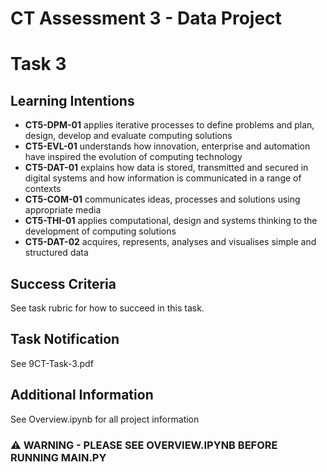 # CT Assessment 3 - Data Project


# Task 3

## Learning Intentions

* **CT5-DPM-01** applies iterative processes to define problems and plan, design, develop and evaluate computing solutions
* **CT5-EVL-01** understands how innovation, enterprise and automation have inspired the evolution of computing technology
* **CT5-DAT-01** explains how data is stored, transmitted and secured in digital systems and how information is communicated in a range of contexts
* **CT5-COM-01** communicates ideas, processes and solutions using appropriate media
* **CT5-THI-01** applies computational, design and systems thinking to the development of computing solutions
* **CT5-DAT-02** acquires, represents, analyses and visualises simple and structured data

## Success Criteria

See task rubric for how to succeed in this task.

## Task Notification
See 9CT-Task-3.pdf

## Additional Information
See Overview.ipynb for all project information

### ⚠️ WARNING - PLEASE SEE OVERVIEW.IPYNB BEFORE RUNNING MAIN.PY